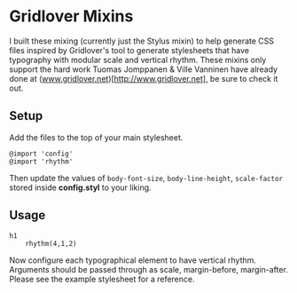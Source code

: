 Gridlover Mixins
================

I built these mixing (currently just the Stylus mixin) to help generate CSS files inspired by Gridlover's tool to generate stylesheets that have typography with modular scale and vertical rhythm. These mixins only support the hard work Tuomas Jomppanen & Ville Vanninen have already done at (www.gridlover.net)[http://www.gridlover.net], be sure to check it out.

## Setup

Add the files to the top of your main stylesheet.

	@import 'config'
	@import 'rhythm'

Then update the values of `body-font-size`, `body-line-height`, `scale-factor` stored inside **config.styl** to your liking.

## Usage

	h1
		rhythm(4,1,2)

Now configure each typographical element to have vertical rhythm. Arguments should be passed through as scale, margin-before, margin-after. Please see the example stylesheet for a reference.

